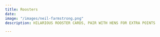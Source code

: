 ```yaml
---
title: Roosters
date: 
image: "/images/neil-farmstrong.png"
description: HILARIOUS ROOSTER CARDS, PAIR WITH HENS FOR EXTRA POINTS

---
```

 